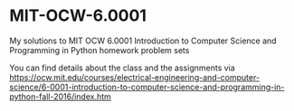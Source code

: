 # MIT-OCW-6.0001
My solutions to MIT OCW 6.0001 Introduction to Computer Science and Programming in Python homework problem sets

You can find details about the class and the assignments via https://ocw.mit.edu/courses/electrical-engineering-and-computer-science/6-0001-introduction-to-computer-science-and-programming-in-python-fall-2016/index.htm
